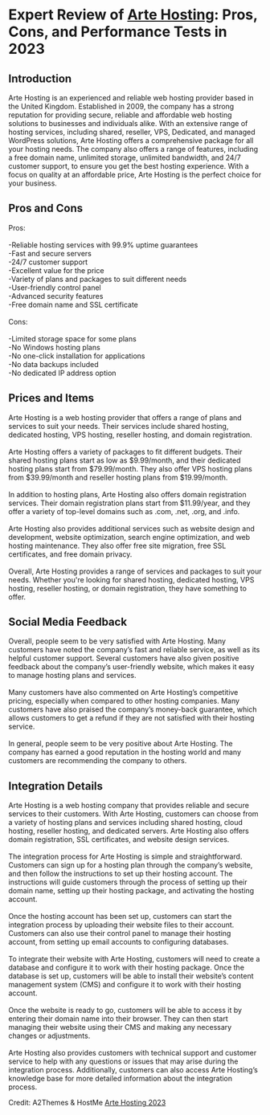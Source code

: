 <h1>Expert Review of <a href="https://a2themes.com/arte-hosting-reviews">Arte Hosting</a>: Pros, Cons, and Performance Tests in 2023</h1>
<h2>Introduction</h2>
Arte Hosting is an experienced and reliable web hosting provider based in the United Kingdom. Established in 2009, the company has a strong reputation for providing secure, reliable and affordable web hosting solutions to businesses and individuals alike. With an extensive range of hosting services, including shared, reseller, VPS, Dedicated, and managed WordPress solutions, Arte Hosting offers a comprehensive package for all your hosting needs. The company also offers a range of features, including a free domain name, unlimited storage, unlimited bandwidth, and 24/7 customer support, to ensure you get the best hosting experience. With a focus on quality at an affordable price, Arte Hosting is the perfect choice for your business.
<h2>Pros and Cons</h2>
Pros:<br><br>-Reliable hosting services with 99.9% uptime guarantees<br>-Fast and secure servers<br>-24/7 customer support<br>-Excellent value for the price<br>-Variety of plans and packages to suit different needs<br>-User-friendly control panel<br>-Advanced security features<br>-Free domain name and SSL certificate<br><br>Cons:<br><br>-Limited storage space for some plans<br>-No Windows hosting plans<br>-No one-click installation for applications<br>-No data backups included<br>-No dedicated IP address option
<h2>Prices and Items</h2>
Arte Hosting is a web hosting provider that offers a range of plans and services to suit your needs. Their services include shared hosting, dedicated hosting, VPS hosting, reseller hosting, and domain registration. <br><br>Arte Hosting offers a variety of packages to fit different budgets. Their shared hosting plans start as low as $9.99/month, and their dedicated hosting plans start from $79.99/month. They also offer VPS hosting plans from $39.99/month and reseller hosting plans from $19.99/month. <br><br>In addition to hosting plans, Arte Hosting also offers domain registration services. Their domain registration plans start from $11.99/year, and they offer a variety of top-level domains such as .com, .net, .org, and .info. <br><br>Arte Hosting also provides additional services such as website design and development, website optimization, search engine optimization, and web hosting maintenance. They also offer free site migration, free SSL certificates, and free domain privacy. <br><br>Overall, Arte Hosting provides a range of services and packages to suit your needs. Whether you're looking for shared hosting, dedicated hosting, VPS hosting, reseller hosting, or domain registration, they have something to offer.
<h2>Social Media Feedback</h2>
Overall, people seem to be very satisfied with Arte Hosting. Many customers have noted the company’s fast and reliable service, as well as its helpful customer support. Several customers have also given positive feedback about the company’s user-friendly website, which makes it easy to manage hosting plans and services.<br><br>Many customers have also commented on Arte Hosting’s competitive pricing, especially when compared to other hosting companies. Many customers have also praised the company’s money-back guarantee, which allows customers to get a refund if they are not satisfied with their hosting service.<br><br>In general, people seem to be very positive about Arte Hosting. The company has earned a good reputation in the hosting world and many customers are recommending the company to others.
<h2>Integration Details</h2>
Arte Hosting is a web hosting company that provides reliable and secure services to their customers. With Arte Hosting, customers can choose from a variety of hosting plans and services including shared hosting, cloud hosting, reseller hosting, and dedicated servers. Arte Hosting also offers domain registration, SSL certificates, and website design services.<br><br>The integration process for Arte Hosting is simple and straightforward. Customers can sign up for a hosting plan through the company’s website, and then follow the instructions to set up their hosting account. The instructions will guide customers through the process of setting up their domain name, setting up their hosting package, and activating the hosting account.<br><br>Once the hosting account has been set up, customers can start the integration process by uploading their website files to their account. Customers can also use their control panel to manage their hosting account, from setting up email accounts to configuring databases.<br><br>To integrate their website with Arte Hosting, customers will need to create a database and configure it to work with their hosting package. Once the database is set up, customers will be able to install their website’s content management system (CMS) and configure it to work with their hosting account.<br><br>Once the website is ready to go, customers will be able to access it by entering their domain name into their browser. They can then start managing their website using their CMS and making any necessary changes or adjustments.<br><br>Arte Hosting also provides customers with technical support and customer service to help with any questions or issues that may arise during the integration process. Additionally, customers can also access Arte Hosting’s knowledge base for more detailed information about the integration process.
<p>Credit: A2Themes & HostMe <a href="https://a2themes.com/arte-hosting-reviews">Arte Hosting 2023</a></p>